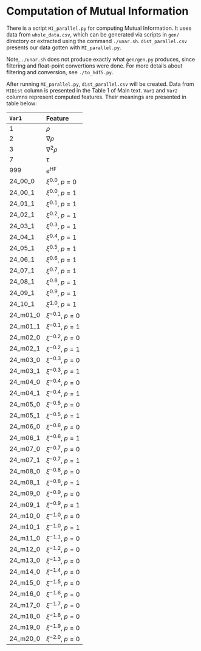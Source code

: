 # Computation of Mutual Information

There is a script `MI_parallel.py` for computing Mutual Information.
It uses data from `whole_data.csv`, which can be generated via scripts in `gen/` directory or extracted using the command `./unar.sh`.
`dist_parallel.csv` presents our data gotten with `MI_parallel.py`.

Note, `./unar.sh` does not produce exactly what `gen/gen.py` produces, since filtering and float-point convertions were done. For more details about filtering and conversion, see `./to_hdf5.py`.

After running `MI_parallel.py`, `dist_parallel.csv` will be created. Data from `MIDist` column is presented in the Table 1 of Main text.
`Var1` and `Var2` columns represent computed features. Their meanings are presented in table below:

| `Var1`   | Feature |
| :------- | :------ |
| 1        | $\rho$                |
| 2        | $\nabla \rho$         |
| 3        | $\nabla^2 \rho$       |
| 7        | $\tau$                |
| 999      | $e^\text{HF}$         |
| 24_00_0  | $\xi^{0.0}$, $p = 0$  |
| 24_00_1  | $\xi^{0.0}$, $p = 1$  |
| 24_01_1  | $\xi^{0.1}$, $p = 1$  |
| 24_02_1  | $\xi^{0.2}$, $p = 1$  |
| 24_03_1  | $\xi^{0.3}$, $p = 1$  |
| 24_04_1  | $\xi^{0.4}$, $p = 1$  |
| 24_05_1  | $\xi^{0.5}$, $p = 1$  |
| 24_06_1  | $\xi^{0.6}$, $p = 1$  |
| 24_07_1  | $\xi^{0.7}$, $p = 1$  |
| 24_08_1  | $\xi^{0.8}$, $p = 1$  |
| 24_09_1  | $\xi^{0.9}$, $p = 1$  |
| 24_10_1  | $\xi^{1.0}$, $p = 1$  |
| 24_m01_0 | $\xi^{-0.1}$, $p = 0$ |
| 24_m01_1 | $\xi^{-0.1}$, $p = 1$ |
| 24_m02_0 | $\xi^{-0.2}$, $p = 0$ |
| 24_m02_1 | $\xi^{-0.2}$, $p = 1$ |
| 24_m03_0 | $\xi^{-0.3}$, $p = 0$ |
| 24_m03_1 | $\xi^{-0.3}$, $p = 1$ |
| 24_m04_0 | $\xi^{-0.4}$, $p = 0$ |
| 24_m04_1 | $\xi^{-0.4}$, $p = 1$ |
| 24_m05_0 | $\xi^{-0.5}$, $p = 0$ |
| 24_m05_1 | $\xi^{-0.5}$, $p = 1$ |
| 24_m06_0 | $\xi^{-0.6}$, $p = 0$ |
| 24_m06_1 | $\xi^{-0.6}$, $p = 1$ |
| 24_m07_0 | $\xi^{-0.7}$, $p = 0$ |
| 24_m07_1 | $\xi^{-0.7}$, $p = 1$ |
| 24_m08_0 | $\xi^{-0.8}$, $p = 0$ |
| 24_m08_1 | $\xi^{-0.8}$, $p = 1$ |
| 24_m09_0 | $\xi^{-0.9}$, $p = 0$ |
| 24_m09_1 | $\xi^{-0.9}$, $p = 1$ |
| 24_m10_0 | $\xi^{-1.0}$, $p = 0$ |
| 24_m10_1 | $\xi^{-1.0}$, $p = 1$ |
| 24_m11_0 | $\xi^{-1.1}$, $p = 0$ |
| 24_m12_0 | $\xi^{-1.2}$, $p = 0$ |
| 24_m13_0 | $\xi^{-1.3}$, $p = 0$ |
| 24_m14_0 | $\xi^{-1.4}$, $p = 0$ |
| 24_m15_0 | $\xi^{-1.5}$, $p = 0$ |
| 24_m16_0 | $\xi^{-1.6}$, $p = 0$ |
| 24_m17_0 | $\xi^{-1.7}$, $p = 0$ |
| 24_m18_0 | $\xi^{-1.8}$, $p = 0$ |
| 24_m19_0 | $\xi^{-1.9}$, $p = 0$ |
| 24_m20_0 | $\xi^{-2.0}$, $p = 0$ |
